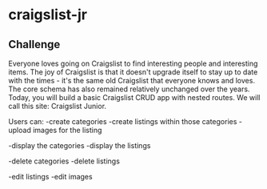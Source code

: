 # craigslist-jr
## Challenge
Everyone loves going on Craigslist to find interesting people and interesting items. The joy of Craigslist is that it doesn't upgrade itself to stay up to date with the times - it's the same old Craigslist that everyone knows and loves. The core schema has also remained relatively unchanged over the years. Today, you will build a basic Craigslist CRUD app with nested routes. We will call this site: Craigslist Junior.

Users can:
  -create categories
  -create listings within those categories
  -upload images for the listing

  -display the categories
  -display the listings

  -delete categories
  -delete listings

  -edit listings
  -edit images